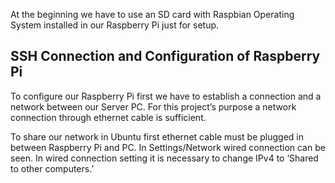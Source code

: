 At the beginning we have to use an SD card with Raspbian Operating System installed in our Raspberry Pi just for setup.

## SSH Connection and Configuration of Raspberry Pi

To configure our Raspberry Pi first we have to establish a connection and a network between our Server PC. For this project’s purpose a network connection through ethernet cable is sufficient. 

To share our network in Ubuntu first ethernet cable must be plugged in between Raspberry Pi and PC. In Settings/Network wired connection can be seen. In wired connection setting it is necessary to change IPv4 to ‘Shared to other computers.’
